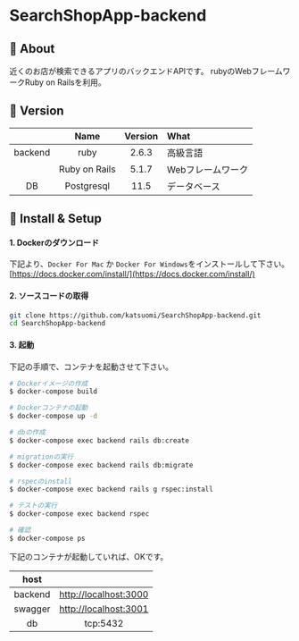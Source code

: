 # SearchShopApp-backend

## 💬 About

近くのお店が検索できるアプリのバックエンドAPIです。
rubyのWebフレームワークRuby on Railsを利用。

## 🌻 Version

||Name|Version|What|
|:-:|:-:|:-:|:-|
|backend|ruby|2.6.3|高級言語|
||Ruby on Rails|5.1.7|Webフレームワーク|
|DB|Postgresql|11.5|データベース|

## 🔰 Install & Setup

#### 1. Dockerのダウンロード

下記より、`Docker For Mac` か `Docker For Windows`をインストールして下さい。  
[https://docs.docker.com/install/](https://docs.docker.com/install/)

#### 2. ソースコードの取得

```bash
git clone https://github.com/katsuomi/SearchShopApp-backend.git
cd SearchShopApp-backend
```

#### 3. 起動

下記の手順で、コンテナを起動させて下さい。

```bash
# Dockerイメージの作成
$ docker-compose build

# Dockerコンテナの起動
$ docker-compose up -d

# dbの作成
$ docker-compose exec backend rails db:create

# migrationの実行
$ docker-compose exec backend rails db:migrate

# rspecのinstall
$ docker-compose exec backend rails g rspec:install

# テストの実行
$ docker-compose exec backend rspec

# 確認
$ docker-compose ps
```

下記のコンテナが起動していれば、OKです。

|host||
|:-:|:-:|
|backend|[http://localhost:3000](http://localhost:3000)|
|swagger|[http://localhost:3001](http://localhost:3001)|
|db|tcp:5432|
